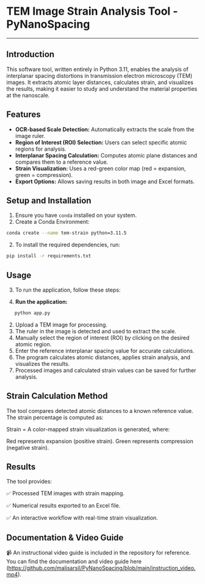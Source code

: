 # TEM Image Strain Analysis Tool - PyNanoSpacing

---

## Introduction  
This software tool, written entirely in Python 3.11, enables the analysis of interplanar spacing distortions in transmission electron microscopy (TEM) images. It extracts atomic layer distances, calculates strain, and visualizes the results, making it easier to study and understand the material properties at the nanoscale.

## Features  
- **OCR-based Scale Detection:** Automatically extracts the scale from the image ruler.  
- **Region of Interest (ROI) Selection:** Users can select specific atomic regions for analysis.  
- **Interplanar Spacing Calculation:** Computes atomic plane distances and compares them to a reference value.  
- **Strain Visualization:** Uses a red-green color map (red = expansion, green = compression).  
- **Export Options:** Allows saving results in both image and Excel formats.  

## Setup and Installation  
1. Ensure you have `conda` installed on your system.
2. Create a Conda Environment:

```bash
conda create --name tem-strain python=3.11.5
```

2. To install the required dependencies, run:  

```bash
pip install -r requirements.txt
```

## Usage  
3. To run the application, follow these steps:

1. **Run the application:**
   
```bash
   python app.py
```

2. Upload a TEM image for processing.
3. The ruler in the image is detected and used to extract the scale.
4. Manually select the region of interest (ROI) by clicking on the desired atomic region.
5. Enter the reference interplanar spacing value for accurate calculations.
6. The program calculates atomic distances, applies strain analysis, and visualizes the results.
7. Processed images and calculated strain values can be saved for further analysis.


## Strain Calculation Method
The tool compares detected atomic distances to a known reference value.
The strain percentage is computed as:

Strain = 
A color-mapped strain visualization is generated, where:

Red represents expansion (positive strain).
Green represents compression (negative strain).


## Results
The tool provides:

✅ Processed TEM images with strain mapping.

✅ Numerical results exported to an Excel file.

✅ An interactive workflow with real-time strain visualization.

## Documentation & Video Guide
📹 An instructional video guide is included in the repository for reference. You can find the documentation and video guide here (https://github.com/malisarsil/PyNanoSpacing/blob/main/instruction_video.mp4).

